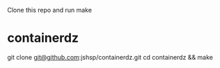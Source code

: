 Clone this repo and run make
# containerdz


git clone git@github.com:jshsp/containerdz.git
cd containerdz && make
